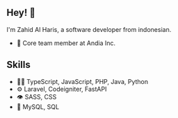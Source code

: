 ## Hey! 👋
I'm Zahid Al Haris, a software developer from indonesian.

- 👥 Core team member at Andia Inc.

## Skills
- 👨‍💻 TypeScript, JavaScript, PHP, Java, Python
- ⚙️ Laravel, Codeigniter, FastAPI
- 👁️ SASS, CSS
- 💽 MySQL, SQL
